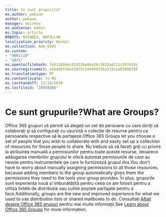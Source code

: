 ```yaml
---
title: Ce sunt grupurile?
ms.author: pebaum
author: pebaum
manager: mnirkhe
ms.audience: Admin
ms.topic: article
ROBOTS: NOINDEX, NOFOLLOW
localization_priority: Normal
ms.collection: Adm_O365
ms.custom:
- "9001110"
- "3071"
ms.openlocfilehash: fe511850ec82d32be9aa2bc3832ad211c597b33c
ms.sourcegitcommit: cbbd46fa9a32873c5446d9fd5a532cea0300b795
ms.translationtype: MT
ms.contentlocale: ro-RO
ms.lasthandoff: 12/10/2019
ms.locfileid: "39959366"
---
```

# <a name="what-are-groups"></a><span data-ttu-id="ddb9f-102">Ce sunt grupurile?</span><span class="sxs-lookup"><span data-stu-id="ddb9f-102">What are Groups?</span></span>

<span data-ttu-id="ddb9f-103">Office 365 grupuri vă permit să alegeți un set de persoane cu care doriți să colaborați și să configurați cu ușurință o colecție de resurse pentru ca persoanele respective să le partajeze.</span><span class="sxs-lookup"><span data-stu-id="ddb9f-103">Office 365 Groups let you choose a set of people that you wish to collaborate with and easily set up a collection of resources for those people to share.</span></span> <span data-ttu-id="ddb9f-104">Nu trebuie să vă faceți griji cu privire la atribuirea manuală a permisiunilor pentru toate aceste resurse, deoarece adăugarea membrilor grupului le oferă automat permisiunile de care au nevoie pentru instrumentele pe care le furnizează grupul dvs.</span><span class="sxs-lookup"><span data-stu-id="ddb9f-104">You don't have to worry about manually assigning permissions to all those resources, because adding members to the group automatically gives them the permissions they need to the tools your group provides.</span></span> <span data-ttu-id="ddb9f-105">În plus, grupurile sunt experiența nouă și îmbunătățită pentru ceea ce am folosit pentru a utiliza listele de distribuție sau cutiile poștale partajate pentru a face.</span><span class="sxs-lookup"><span data-stu-id="ddb9f-105">Additionally, groups are the new and improved experience for what we used to use distribution lists or shared mailboxes to do.</span></span>  <span data-ttu-id="ddb9f-106">Consultați [Aflați despre Office 365 grupuri](https://support.office.com/article/b565caa1-5c40-40ef-9915-60fdb2d97fa2) pentru mai multe informații.</span><span class="sxs-lookup"><span data-stu-id="ddb9f-106">See [Learn about Office 365 Groups](https://support.office.com/article/b565caa1-5c40-40ef-9915-60fdb2d97fa2) for more information.</span></span> 